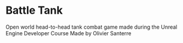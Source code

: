 # Battle Tank
Open world head-to-head tank combat game made during the Unreal Engine Developer Course
Made by Olivier Santerre
